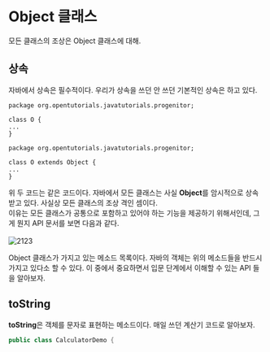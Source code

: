 # Object 클래스
모든 클래스의 조상은 Object 클래스에 대해.<br>

## 상속
자바에서 상속은 필수적이다. 우리가 상속을 쓰던 안 쓰던 기본적인 상속은 하고 있다.
```
package org.opentutorials.javatutorials.progenitor;

class O {
...
}
```
```
package org.opentutorials.javatutorials.progenitor;

class O extends Object {
...
}
```
위 두 코드는 같은 코드이다. 자바에서 모든 클래스는 사실 **Object**를 암시적으로 상속받고 있다. 사실상 모든 클래스의 조상 격인 셈이다.<br>
이유는 모든 클래스가 공통으로 포함하고 있어야 하는 기능을 제공하기 위해서인데, 그게 뭔지 API 문서를 보면 다음과 같다.<br>
<br>
![2123](https://user-images.githubusercontent.com/96712990/160845205-7d848eac-2525-4f7c-8133-8cfed8efc7e9.png)

Object 클래스가 가지고 있는 메소드 목록이다. 자바의 객체는 위의 메소드들을 반드시 가지고 있다소 할 수 있다.
이 중에서 중요하면서 입문 단계에서 이해할 수 있는 API 들을 알아보자.

## toString
**toString**은 객체를 문자로 표현하는 메소드이다. 매일 쓰던 계산기 코드로 알아보자.
```java
public class CalculatorDemo {



